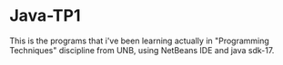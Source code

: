 # Java-TP1
This is the programs that i've been learning actually in "Programming Techniques" discipline from UNB, using NetBeans IDE and java sdk-17.
